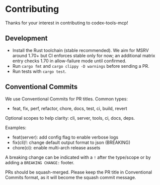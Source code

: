 # Contributing

Thanks for your interest in contributing to codex-tools-mcp!

## Development
- Install the Rust toolchain (stable recommended). We aim for MSRV around 1.70+ but CI enforces stable only for now; an additional matrix entry checks 1.70 in allow-failure mode until confirmed.
- Run `cargo fmt` and `cargo clippy -D warnings` before sending a PR.
- Run tests with `cargo test`.

## Conventional Commits
We use Conventional Commits for PR titles. Common types:
- feat, fix, perf, refactor, chore, docs, test, ci, build, revert

Optional scopes to help clarity: cli, server, tools, ci, docs, deps.

Examples:
- feat(server): add config flag to enable verbose logs
- fix(cli)!: change default output format to json (BREAKING)
- chore(ci): enable multi-arch release assets

A breaking change can be indicated with a `!` after the type/scope or by adding a `BREAKING CHANGE:` footer.

PRs should be squash-merged. Please keep the PR title in Conventional Commits format, as it will become the squash commit message.
